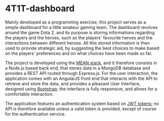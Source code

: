 # 4T1T-dashboard
Mainly developed as a programming exercise, this project serves as a simple dashboard for a little amateur gaming team.
The dashboard revolves around the game Dota 2, and its purpose is storing informations regarding the players and the heroes, such as the players' favourite heroes and the interactions between different heroes.
All this stored information is then used to provide strategic aid, by suggesting the best choices to make based on the players' preferences and on what choices have been made so far.

The project is developed using the [MEAN stack](http://mean.io/), and it therefore consists in a Node.js based back end, that stores data in a MongoDB database and provides a REST API routed through Express.js.
For the user interaction, the application comes with an AngularJS front end that interacts with the API to retrieve and store the data, and provides a pleasant User Interface, designed using [Bootstrap](http://getbootstrap.com/); the interface is fully responsive, and allows for a comfortable interaction.

The application features an authentication system based on [JWT tokens](https://jwt.io/); no API is therefore available unless a valid token is provided, except of course for the authentication service.
